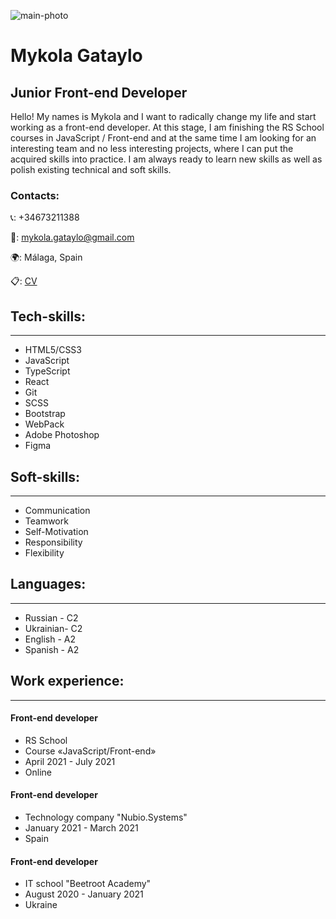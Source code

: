 ![main-photo](https://avatars.githubusercontent.com/u/70888618?s=96&v=4 'Mykola Gataylo')

# Mykola Gataylo

## Junior Front-end Developer

Hello!
My names is Mykola and I want to radically change my life and start working as a front-end developer.
At this stage, I am finishing the RS School courses in JavaScript / Front-end and at the same time I am looking for an interesting team and no less interesting projects, where I can put the acquired skills into practice.
I am always ready to learn new skills as well as polish existing technical and soft skills.

### Contacts:

📞: +34673211388

📧: mykola.gataylo@gmail.com

🌍: Málaga, Spain

📋: [CV](https://cv-mykola-gataylo.netlify.app 'cv mykola gataylo')

## Tech-skills:

---

- HTML5/CSS3
- JavaScript
- TypeScript
- React
- Git
- SCSS
- Bootstrap
- WebPack
- Adobe Photoshop
- Figma

## Soft-skills:

---

- Communication
- Teamwork
- Self-Motivation
- Responsibility
- Flexibility

## Languages:

---

- Russian - C2
- Ukrainian- C2
- English - A2
- Spanish - A2

## Work experience:

---

#### Front-end developer

- RS School
- Course «JavaScript/Front-end»
- April 2021 - July 2021
- Online

#### Front-end developer

- Technology company "Nubio.Systems"
- January 2021 - March 2021
- Spain

#### Front-end developer

- IT school "Beetroot Academy"
- August 2020 - January 2021
- Ukraine
